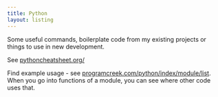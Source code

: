```yaml
---
title: Python
layout: listing
---
```


Some useful commands, boilerplate code from my existing projects or things to use in new development.

See [pythoncheatsheet.org/](https://www.pythoncheatsheet.org/)

Find example usage - see [programcreek.com/python/index/module/list](https://www.programcreek.com/python/index/module/list). When you go into functions of a module, you can see where other code uses that.
